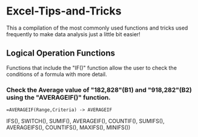 # Excel-Tips-and-Tricks
This a compilation of the most commonly used functions and tricks used frequently to make data analysis just a little bit easier!
## Logical Operation Functions
Functions that include the "IF()" function allow the user to check the conditions of a formula with more detail. 
### Check the Average value of "182,828"(B1) and "918,282"(B2) using the "AVERAGEIF()" function.
```
=AVERAGEIF(Range,Criteria) -> AVERAGEIF
```
IFS(), SWITCH(),
SUMIF(), AVERAGEIF(), COUNTIF(), SUMIFS(), AVERAGEIFS(), COUNTIFS(), MAXIFS(),
MINIFS()) 

